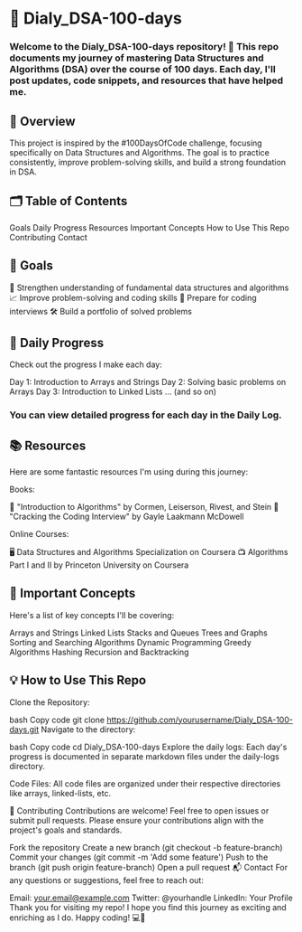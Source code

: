 # 📘 Dialy_DSA-100-days
### Welcome to the Dialy_DSA-100-days repository! 🎉 This repo documents my journey of mastering Data Structures and Algorithms (DSA) over the course of 100 days. Each day, I'll post updates, code snippets, and resources that have helped me.

## 📅 Overview
This project is inspired by the #100DaysOfCode challenge, focusing specifically on Data Structures and Algorithms. The goal is to practice consistently, improve problem-solving skills, and build a strong foundation in DSA.

## 🗂️ Table of Contents
Goals
Daily Progress
Resources
Important Concepts
How to Use This Repo
Contributing
Contact
## 🥅 Goals
🌟 Strengthen understanding of fundamental data structures and algorithms
📈 Improve problem-solving and coding skills
🚀 Prepare for coding interviews
🛠️ Build a portfolio of solved problems
## 📆 Daily Progress
Check out the progress I make each day:

Day 1: Introduction to Arrays and Strings
Day 2: Solving basic problems on Arrays
Day 3: Introduction to Linked Lists
... (and so on)
### You can view detailed progress for each day in the Daily Log.

## 📚 Resources
Here are some fantastic resources I'm using during this journey:

Books:

📘 "Introduction to Algorithms" by Cormen, Leiserson, Rivest, and Stein
📗 "Cracking the Coding Interview" by Gayle Laakmann McDowell

Online Courses:

🖥️ Data Structures and Algorithms Specialization on Coursera
📺 Algorithms Part I and II by Princeton University on Coursera


## 🔑 Important Concepts
Here's a list of key concepts I'll be covering:

Arrays and Strings
Linked Lists
Stacks and Queues
Trees and Graphs
Sorting and Searching Algorithms
Dynamic Programming
Greedy Algorithms
Hashing
Recursion and Backtracking

## 💡 How to Use This Repo
Clone the Repository:

bash
Copy code
git clone https://github.com/yourusername/Dialy_DSA-100-days.git
Navigate to the directory:

bash
Copy code
cd Dialy_DSA-100-days
Explore the daily logs:
Each day's progress is documented in separate markdown files under the daily-logs directory.

Code Files:
All code files are organized under their respective directories like arrays, linked-lists, etc.

🤝 Contributing
Contributions are welcome! Feel free to open issues or submit pull requests. Please ensure your contributions align with the project's goals and standards.

Fork the repository
Create a new branch (git checkout -b feature-branch)
Commit your changes (git commit -m 'Add some feature')
Push to the branch (git push origin feature-branch)
Open a pull request
📬 Contact
For any questions or suggestions, feel free to reach out:

Email: your.email@example.com
Twitter: @yourhandle
LinkedIn: Your Profile
Thank you for visiting my repo! I hope you find this journey as exciting and enriching as I do. Happy coding! 💻🚀




